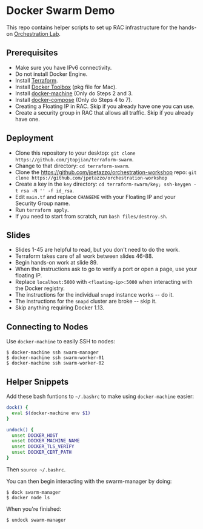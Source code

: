 # Docker Swarm Demo

This repo contains helper scripts to set up RAC infrastructure for the hands-on [Orchestration Lab](http://jpetazzo.github.io/orchestration-workshop).

## Prerequisites

* Make sure you have IPv6 connectivity.
* Do not install Docker Engine.
* Install [Terraform](https://www.terraform.io/downloads.html).
* Install [Docker Toolbox](https://github.com/docker/toolbox/releases/tag/v1.12.5) (pkg file for Mac).
* Install [docker-machine](https://docs.docker.com/machine/install-machine/) (Only do Steps 2 and 3.
* Install [docker-compose](https://docs.docker.com/compose/install/) (Only do Steps 4 to 7).
* Creating a Floating IP in RAC. Skip if you already have one you can use.
* Create a security group in RAC that allows all traffic. Skip if you already have one.

## Deployment

* Clone this repository to your desktop: `git clone https://github.com/jtopjian/terraform-swarm`.
* Change to that directory: `cd terraform-swarm`.
* Clone the https://github.com/jpetazzo/orchestration-workshop repo: `git clone https://github.com/jpetazzo/orchestration-workshop`
* Create a key in the `key` directory: `cd terraform-swarm/key; ssh-keygen -t rsa -N '' -f id_rsa`.
* Edit `main.tf` and replace `CHANGEME` with your Floating IP and your Security Group name.
* Run `terraform apply`.
* If you need to start from scratch, run `bash files/destroy.sh`.

## Slides

* Slides 1-45 are helpful to read, but you don't need to do the work.
* Terraform takes care of all work between slides 46-88.
* Begin hands-on work at slide 89.
* When the instructions ask to go to verify a port or open a page, use your floating IP.
* Replace `localhost:5000` with `<floating-ip>:5000` when interacting with the Docker registry.
* The instructions for the individual `snapd` instance works -- do it.
* The instructions for the `snapd` cluster are broke -- skip it.
* Skip anything requiring Docker 1.13.

## Connecting to Nodes

Use `docker-machine` to easily SSH to nodes:

```shell
$ docker-machine ssh swarm-manager
$ docker-machine ssh swarm-worker-01
$ docker-machine ssh swarm-worker-02
```

## Helper Snippets

Add these bash funtions to `~/.bashrc` to make using `docker-machine` easier:

```bash
dock() {
  eval $(docker-machine env $1)
}

undock() {
  unset DOCKER_HOST
  unset DOCKER_MACHINE_NAME
  unset DOCKER_TLS_VERIFY
  unset DOCKER_CERT_PATH
}
```

Then `source ~/.bashrc`.

You can then begin interacting with the swarm-manager by doing:

```shell
$ dock swarm-manager
$ docker node ls
```

When you're finished:

```shell
$ undock swarm-manager
```
